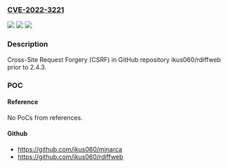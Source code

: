 ### [CVE-2022-3221](https://cve.mitre.org/cgi-bin/cvename.cgi?name=CVE-2022-3221)
![](https://img.shields.io/static/v1?label=Product&message=ikus060%2Frdiffweb&color=blue)
![](https://img.shields.io/static/v1?label=Version&message=%3C%202.4.3%20&color=brighgreen)
![](https://img.shields.io/static/v1?label=Vulnerability&message=CWE-352%20Cross-Site%20Request%20Forgery%20(CSRF)&color=brighgreen)

### Description

Cross-Site Request Forgery (CSRF) in GitHub repository ikus060/rdiffweb prior to 2.4.3.

### POC

#### Reference
No PoCs from references.

#### Github
- https://github.com/ikus060/minarca
- https://github.com/ikus060/rdiffweb

